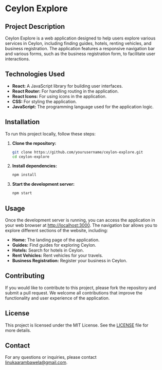 # Ceylon Explore

## Project Description

Ceylon Explore is a web application designed to help users explore various services in Ceylon, including finding guides, hotels, renting vehicles, and business registration. The application features a responsive navigation bar and various forms, such as the business registration form, to facilitate user interactions.

## Technologies Used

- **React:** A JavaScript library for building user interfaces.
- **React Router:** For handling routing in the application.
- **React Icons:** For using icons in the application.
- **CSS:** For styling the application.
- **JavaScript:** The programming language used for the application logic.

## Installation

To run this project locally, follow these steps:

1. **Clone the repository:**
    ```bash
    git clone https://github.com/yourusername/ceylon-explore.git
    cd ceylon-explore
    ```

2. **Install dependencies:**
    ```bash
    npm install
    ```

3. **Start the development server:**
    ```bash
    npm start
    ```

## Usage

Once the development server is running, you can access the application in your web browser at [http://localhost:3000](http://localhost:3000). The navigation bar allows you to explore different sections of the website, including:

- **Home:** The landing page of the application.
- **Guides:** Find guides for exploring Ceylon.
- **Hotels:** Search for hotels in Ceylon.
- **Rent Vehicles:** Rent vehicles for your travels.
- **Business Registration:** Register your business in Ceylon.

## Contributing

If you would like to contribute to this project, please fork the repository and submit a pull request. We welcome all contributions that improve the functionality and user experience of the application.

## License

This project is licensed under the MIT License. See the [LICENSE](LICENSE) file for more details.

## Contact

For any questions or inquiries, please contact [linukaarambawela@gmail.com](mailto:linukaarambawela@gmail).
